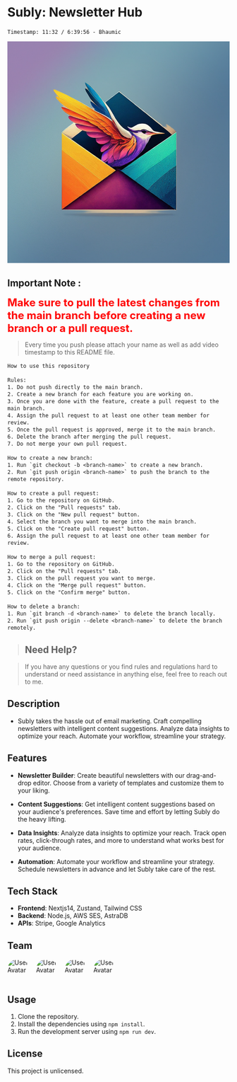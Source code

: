 # Subly: Newsletter Hub
    Timestamp: 11:32 / 6:39:56 - Bhaumic

![Newsletter Image](./public/fancybackground.png)

## Important Note :

<span style="color: red; font-weight: bold; font-size: 1.5rem;">Make sure to pull the latest changes from the main branch before creating a new branch or a pull request.</span>

> Every time you push please attach your name as well as add video timestamp to this README file.


    How to use this repository

    Rules:
    1. Do not push directly to the main branch.
    2. Create a new branch for each feature you are working on.
    3. Once you are done with the feature, create a pull request to the main branch.
    4. Assign the pull request to at least one other team member for review.
    5. Once the pull request is approved, merge it to the main branch.
    6. Delete the branch after merging the pull request.
    7. Do not merge your own pull request.

    How to create a new branch:
    1. Run `git checkout -b <branch-name>` to create a new branch.
    2. Run `git push origin <branch-name>` to push the branch to the remote repository.

    How to create a pull request:
    1. Go to the repository on GitHub.
    2. Click on the "Pull requests" tab.
    3. Click on the "New pull request" button.
    4. Select the branch you want to merge into the main branch.
    5. Click on the "Create pull request" button.
    6. Assign the pull request to at least one other team member for review.

    How to merge a pull request:
    1. Go to the repository on GitHub.
    2. Click on the "Pull requests" tab.
    3. Click on the pull request you want to merge.
    4. Click on the "Merge pull request" button.
    5. Click on the "Confirm merge" button.

    How to delete a branch:
    1. Run `git branch -d <branch-name>` to delete the branch locally.
    2. Run `git push origin --delete <branch-name>` to delete the branch remotely.


> ## **Need Help?**

> If you have any questions or you find rules and regulations hard to understand or need assistance in anything else, feel free to reach out to me.

## Description

- Subly takes the hassle out of email marketing. Craft compelling newsletters with intelligent content suggestions. Analyze data insights to optimize your reach. Automate your workflow, streamline your strategy.

## Features

- **Newsletter Builder**: Create beautiful newsletters with our drag-and-drop editor. Choose from a variety of templates and customize them to your liking.

- **Content Suggestions**: Get intelligent content suggestions based on your audience's preferences. Save time and effort by letting Subly do the heavy lifting.

- **Data Insights**: Analyze data insights to optimize your reach. Track open rates, click-through rates, and more to understand what works best for your audience.

- **Automation**: Automate your workflow and streamline your strategy. Schedule newsletters in advance and let Subly take care of the rest.

## Tech Stack

- **Frontend**: Nextjs14, Zustand, Tailwind CSS
- **Backend**: Node.js, AWS SES, AstraDB
- **APIs**: Stripe, Google Analytics

## Team

<div style="display: flex; gap: 15px;">
<img src="https://github.com/mic-360.png" alt="User Avatar" width="50" height="50" style="border-radius: 50%;">
<img src="https://github.com/aniketsinghh.png" alt="User Avatar" width="50" height="50" style="border-radius: 50%;">
<img src="https://github.com/mic-360.png" alt="User Avatar" width="50" height="50" style="border-radius: 50%;">
<img src="https://github.com/mic-360.png" alt="User Avatar" width="50" height="50" style="border-radius: 50%;">
</div>

## Usage

1. Clone the repository.
2. Install the dependencies using `npm install`.
3. Run the development server using `npm run dev`.

## License

This project is unlicensed.
